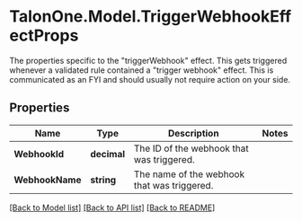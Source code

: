# TalonOne.Model.TriggerWebhookEffectProps
The properties specific to the \"triggerWebhook\" effect. This gets triggered whenever a validated rule contained a \"trigger webhook\" effect. This is communicated as an FYI and should usually not require action on your side.
## Properties

Name | Type | Description | Notes
------------ | ------------- | ------------- | -------------
**WebhookId** | **decimal** | The ID of the webhook that was triggered. | 
**WebhookName** | **string** | The name of the webhook that was triggered. | 

[[Back to Model list]](../README.md#documentation-for-models) [[Back to API list]](../README.md#documentation-for-api-endpoints) [[Back to README]](../README.md)


